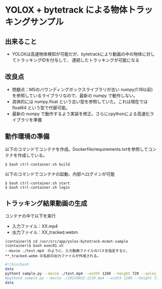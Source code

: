 # YOLOX + bytetrack による物体トラッキングサンプル

## 出来ること
- YOLOXは高速物体検知が可能だが、bytetrackにより動画の中の物体に対してトラッキングIDを付与して、
 連続したトラッキングが可能になる

## 改良点
- 問題点：MSのバウンディングボックスライブラリが古い numpy(1.19以前) を参照しているライブラリなので、最新の numpy で動作しない。
- 具体的には numpy.float という古い型を参照していた。これは現在では float64 という型で代替可能。
- 最新の numpy で動作するよう実装を修正。さらにcpythonによる高速化ライブラリを準備

## 動作環境の準備
以下のコマンドでコンテナを作成。Dockerfile/requirements.txtを参照してコンテナを作成している。

```
$ bash ctrl-container.sh build
```

以下のコマンドでコンテナの起動、内部へログインが可能

```
$ bash ctrl-container.sh start
$ bash ctrl-container.sh login
```

## トラッキング結果動画の生成
コンテナの中で以下を実行

- 入力ファイル：XX.mp4
- 出力ファイル：XX_tracked.webm

```
(container)$ cd /usr/src/app/yolox-bytetrack-mcmot-sample
(container)$ bash exec01.sh
--movie ./test.mp4　のように、入力動画ファイルのパスを指定すると、
**_tracked.webm の名前の出力ファイルが作成される。
```

```exec01.sh
#!/bin/bash
date
python3 sample.py --movie ./test.mp4 --width 1280 --height 720 --yolox_model model/yolox_s.onnx --input_shape 640,640
#python3 sample.py --movie ./20220922-1220.mp4 --width 1280 --height 720 --yolox_model model/yolox_s.onnx --input_shape 640,640
date
```


